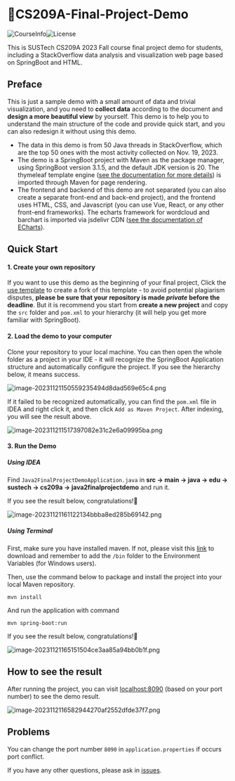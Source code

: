 # 🫧CS209A-Final-Project-Demo
![CourseInfo](https://img.shields.io/badge/sustech--cs209a-23fa%3Aproject--demo-brightgreen)![License](https://img.shields.io/github/license/hezean/chatting)

This is SUSTech CS209A 2023 Fall course final project demo for students, including a StackOverflow data analysis and visualization web page based on SpringBoot and HTML.

## Preface

This is just a sample demo with a small amount of data and trivial visualization, and you need to **collect data** according to the document and **design a more beautiful view** by yourself. This demo is to help you to understand the main structure of the code and provide quick start, and you can also redesign it without using this demo.

- The data in this demo is from 50 Java threads in StackOverflow, which are the top 50 ones with the most activity collected on Nov. 19, 2023. 
- The demo is a SpringBoot project with Maven as the package manager, using SpringBoot version 3.1.5, and the default JDK version is 20. The thymeleaf template engine ([see the documentation for more details](https://www.thymeleaf.org/)) is imported through Maven for page rendering. 
- The frontend and backend of this demo are not separated (you can also create a separate front-end and back-end  project), and the frontend uses HTML, CSS, and Javascript (you can use  Vue, React, or any other front-end frameworks). The echarts framework for wordcloud and barchart is imported via jsdelivr CDN ([see the documentation of ECharts](https://echarts.apache.org/handbook/en/get-started/)).

## Quick Start

#### 1. Create your own repository

If you want to use this demo as the beginning of your final project, Click the [use template](https://github.com/new?template_name=CS209A-Final-Project-Demo&template_owner=Evan-Sukhoi) to create a fork of this template - to avoid potential plagiarism disputes, **please be sure that your repository is made *private* before the deadline**. But it is recommend you start from **create a new project** and copy the `src` folder and `pom.xml` to your hierarchy (it will help you get more familiar with SpringBoot).

#### 2. Load the demo to your computer

Clone your repository to your local machine. You can then open the whole folder as a project in your IDE -  it will recognize the SpringBoot Application structure and automatically configure the project. If you see the hierarchy below, it means success.

![image-20231121150559235494d8dad569e65c4.png](https://img.picgo.net/2023/11/21/image-20231121150559235494d8dad569e65c4.png)


If it failed to be recognized  automatically, you can find the `pom.xml` file in IDEA and right click it, and then click `Add as Maven Project`. After indexing, you will see the result above.

![image-202311211517397082e31c2e6a09995ba.png](https://img.picgo.net/2023/11/21/image-202311211517397082e31c2e6a09995ba.png)

#### 3. Run the Demo

##### Using IDEA

Find `Java2FinalProjectDemoApplication.java` in **src -> main -> java -> edu -> sustech -> cs209a -> java2finalprojectdemo** and run it.

If you see the result below, congratulations!🎉

![image-20231121161122134bbba8ed285b69142.png](https://img.picgo.net/2023/11/21/image-20231121161122134bbba8ed285b69142.png)

##### Using Terminal

First, make sure you have installed maven. If not, please visit this [link](https://maven.apache.org/download.cgi#) to download and remember to add the `/bin` folder to the Environment Variables (for Windows users).

Then, use the command below to package and install the project into your local Maven repository.

```
mvn install
```

And run the application with command

```
mvn spring-boot:run
```

If you see the result below, congratulations!🎉

![image-20231121165151504ce3aa85a94bb0b1f.png](https://img.picgo.net/2023/11/21/image-20231121165151504ce3aa85a94bb0b1f.png)

## How to see the result

After running the project, you can visit [localhost:8090](localhost:8090) (based on your port number) to see the demo result.

![image-2023112116582944270af2552dfde37f7.png](https://img.picgo.net/2023/11/21/image-2023112116582944270af2552dfde37f7.png)

## Problems

You can change the port number `8090` in `application.properties` if occurs port conflict.

If you have any other questions, please ask in [issues](https://github.com/Evan-Sukhoi/CS209A-Final-Project-Demo/issues).
